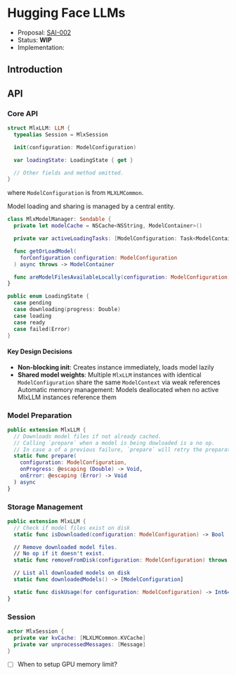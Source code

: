 # Hugging Face LLMs

- Proposal: [SAI-002](https://github.com/mi12labs/SwiftAI/blob/main/Docs/Proposals/002-hugging-face.md)
- Status: **WIP**
- Implementation:

## Introduction

## API

### Core API

```swift
struct MlxLLM: LLM {
  typealias Session = MlxSession

  init(configuration: ModelConfiguration)

  var loadingState: LoadingState { get }

  // Other fields and method omitted.
}
```

where `ModelConfiguration` is from `MLXLMCommon`.

Model loading and sharing is managed by a central entity.

```swift
class MlxModelManager: Sendable {
  private let modelCache = NSCache<NSString, ModelContainer>()

  private var activeLoadingTasks: [ModelConfiguration: Task<ModelContainer, Error>] = [:]

  func getOrLoadModel(
    forConfiguration configuration: ModelConfiguration
  ) async throws -> ModelContainer

  func areModelFilesAvailableLocally(configuration: ModelConfiguration) -> Bool
}
```

```swift
public enum LoadingState {
  case pending
  case downloading(progress: Double)
  case loading
  case ready
  case failed(Error)
}
```

#### Key Design Decisions

- **Non-blocking init**: Creates instance immediately, loads model lazily
- **Shared model weights**: Multiple `MlxLLM` instances with identical `ModelConfiguration`
  share the same `ModelContext` via weak references Automatic memory management: Models
  deallocated when no active MlxLLM instances reference them

### Model Preparation

```swift
public extension MlxLLM {
  // Downloads model files if not already cached.
  // Calling `prepare` when a model is being dowloaded is a no op.
  // In case a of a previous failure, `prepare` will retry the preparation.
  static func prepare(
    configuration: ModelConfiguration,
    onProgress: @escaping (Double) -> Void,
    onError: @escaping (Error) -> Void
  ) async
}
```

### Storage Management

```swift
public extension MlxLLM {
  // Check if model files exist on disk
  static func isDownloaded(configuration: ModelConfiguration) -> Bool

  // Remove downloaded model files.
  // No op if it doesn't exist.
  static func removeFromDisk(configuration: ModelConfiguration) throws

  // List all downloaded models on disk
  static func downloadedModels() -> [ModelConfiguration]

  static func diskUsage(for configuration: ModelConfiguration) -> Int64?
}
```

### Session

```swift
actor MlxSession {
  private var kvCache: [MLXLMCommon.KVCache]
  private var unprocessedMessages: [Message]
}
```

- [ ] When to setup GPU memory limit?
